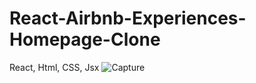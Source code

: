 # React-Airbnb-Experiences-Homepage-Clone
React, Html, CSS, Jsx
![Capture](https://user-images.githubusercontent.com/85206896/178537910-e8b34f13-7b7d-47d0-b0a0-3fcc23939ab9.PNG)
